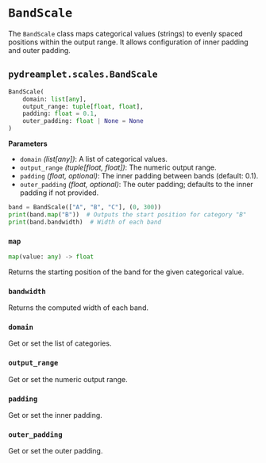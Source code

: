# `BandScale`

The `BandScale` class maps categorical values (strings) to evenly spaced positions within the output range. It allows configuration of inner padding and outer padding.

## <span class=class></span>`pydreamplet.scales.BandScale`

```py
BandScale(
    domain: list[any],
    output_range: tuple[float, float],
    padding: float = 0.1,
    outer_padding: float | None = None
)

```

<span class="param">**Parameters**</span>

- `domain` *(list[any])*: A list of categorical values.
- `output_range` *(tuple[float, float])*: The numeric output range.
- `padding` *(float, optional)*: The inner padding between bands (default: 0.1).
- `outer_padding` *(float, optional)*: The outer padding; defaults to the inner padding if not provided.

```py
band = BandScale(["A", "B", "C"], (0, 300))
print(band.map("B"))  # Outputs the start position for category "B"
print(band.bandwidth)  # Width of each band
```

### <span class="meth"></span>`map`

```py
map(value: any) -> float
```

Returns the starting position of the band for the given categorical value.

### <span class="prop"></span>`bandwidth`

Returns the computed width of each band.

### <span class="prop"></span>`domain`

Get or set the list of categories.

### <span class="prop"></span>`output_range`

Get or set the numeric output range.

### <span class="prop"></span>`padding`

Get or set the inner padding.

### <span class="prop"></span>`outer_padding`

Get or set the outer padding.